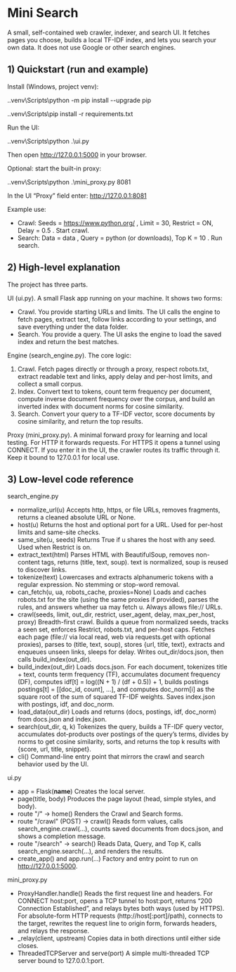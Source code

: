 # Mini Search

A small, self-contained web crawler, indexer, and search UI. It fetches pages you choose, builds a local TF-IDF index, and lets you search your own data. It does not use Google or other search engines.

## 1) Quickstart (run and example)

Install (Windows, project venv):

.\.venv\Scripts\python -m pip install --upgrade pip

.\.venv\Scripts\pip install -r requirements.txt

Run the UI:

.\.venv\Scripts\python .\ui.py

Then open http://127.0.0.1:5000 in your browser.

Optional: start the built-in proxy:

.\.venv\Scripts\python .\mini_proxy.py 8081

In the UI “Proxy” field enter: http://127.0.0.1:8081

Example use:
- Crawl: Seeds = https://www.python.org/ , Limit = 30, Restrict = ON, Delay = 0.5 . Start crawl.
- Search: Data = data , Query = python (or downloads), Top K = 10 . Run search.

## 2) High-level explanation

The project has three parts.

UI (ui.py). A small Flask app running on your machine. It shows two forms:
- Crawl. You provide starting URLs and limits. The UI calls the engine to fetch pages, extract text, follow links according to your settings, and save everything under the data folder.
- Search. You provide a query. The UI asks the engine to load the saved index and return the best matches.

Engine (search_engine.py). The core logic:
1) Crawl. Fetch pages directly or through a proxy, respect robots.txt, extract readable text and links, apply delay and per-host limits, and collect a small corpus.
2) Index. Convert text to tokens, count term frequency per document, compute inverse document frequency over the corpus, and build an inverted index with document norms for cosine similarity.
3) Search. Convert your query to a TF-IDF vector, score documents by cosine similarity, and return the top results.

Proxy (mini_proxy.py). A minimal forward proxy for learning and local testing. For HTTP it forwards requests. For HTTPS it opens a tunnel using CONNECT. If you enter it in the UI, the crawler routes its traffic through it. Keep it bound to 127.0.0.1 for local use.

## 3) Low-level code reference

search_engine.py
- normalize_url(u)
  Accepts http, https, or file URLs, removes fragments, returns a cleaned absolute URL or None.
- host(u)
  Returns the host and optional port for a URL. Used for per-host limits and same-site checks.
- same_site(u, seeds)
  Returns True if u shares the host with any seed. Used when Restrict is on.
- extract_text(html)
  Parses HTML with BeautifulSoup, removes non-content tags, returns (title, text, soup). text is normalized, soup is reused to discover links.
- tokenize(text)
  Lowercases and extracts alphanumeric tokens with a regular expression. No stemming or stop-word removal.
- can_fetch(u, ua, robots_cache, proxies=None)
  Loads and caches robots.txt for the site (using the same proxies if provided), parses the rules, and answers whether ua may fetch u. Always allows file:// URLs.
- crawl(seeds, limit, out_dir, restrict, user_agent, delay, max_per_host, proxy)
  Breadth-first crawl. Builds a queue from normalized seeds, tracks a seen set, enforces Restrict, robots.txt, and per-host caps. Fetches each page (file:// via local read, web via requests.get with optional proxies), parses to (title, text, soup), stores {url, title, text}, extracts and enqueues unseen links, sleeps for delay. Writes out_dir/docs.json, then calls build_index(out_dir).
- build_index(out_dir)
  Loads docs.json. For each document, tokenizes title + text, counts term frequency (TF), accumulates document frequency (DF), computes idf[t] = log((N + 1) / (df + 0.5)) + 1, builds postings postings[t] = [[doc_id, count], ...], and computes doc_norm[i] as the square root of the sum of squared TF-IDF weights. Saves index.json with postings, idf, and doc_norm.
- load_data(out_dir)
  Loads and returns (docs, postings, idf, doc_norm) from docs.json and index.json.
- search(out_dir, q, k)
  Tokenizes the query, builds a TF-IDF query vector, accumulates dot-products over postings of the query’s terms, divides by norms to get cosine similarity, sorts, and returns the top k results with {score, url, title, snippet}.
- cli()
  Command-line entry point that mirrors the crawl and search behavior used by the UI.

ui.py
- app = Flask(__name__)
  Creates the local server.
- page(title, body)
  Produces the page layout (head, simple styles, and body).
- route "/" → home()
  Renders the Crawl and Search forms.
- route "/crawl" (POST) → crawl()
  Reads form values, calls search_engine.crawl(...), counts saved documents from docs.json, and shows a completion message.
- route "/search" → search()
  Reads Data, Query, and Top K, calls search_engine.search(...), and renders the results.
- create_app() and app.run(...)
  Factory and entry point to run on http://127.0.0.1:5000.

mini_proxy.py
- ProxyHandler.handle()
  Reads the first request line and headers.
  For CONNECT host:port, opens a TCP tunnel to host:port, returns “200 Connection Established”, and relays bytes both ways (used by HTTPS).
  For absolute-form HTTP requests (http://host[:port]/path), connects to the target, rewrites the request line to origin form, forwards headers, and relays the response.
- _relay(client, upstream)
  Copies data in both directions until either side closes.
- ThreadedTCPServer and serve(port)
  A simple multi-threaded TCP server bound to 127.0.0.1:port.
